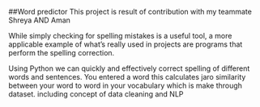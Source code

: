 ##Word predictor
This project is result of contribution with my teammate
Shreya AND Aman

While simply checking for spelling mistakes is a useful tool, a more applicable example of what’s really used in projects are programs that perform the spelling correction.

Using Python we can quickly and effectively correct spelling of different words and sentences.
You entered a word this calculates jaro similarity between your word to word in your vocabulary which is make through dataset.
including concept of data cleaning and  NLP

